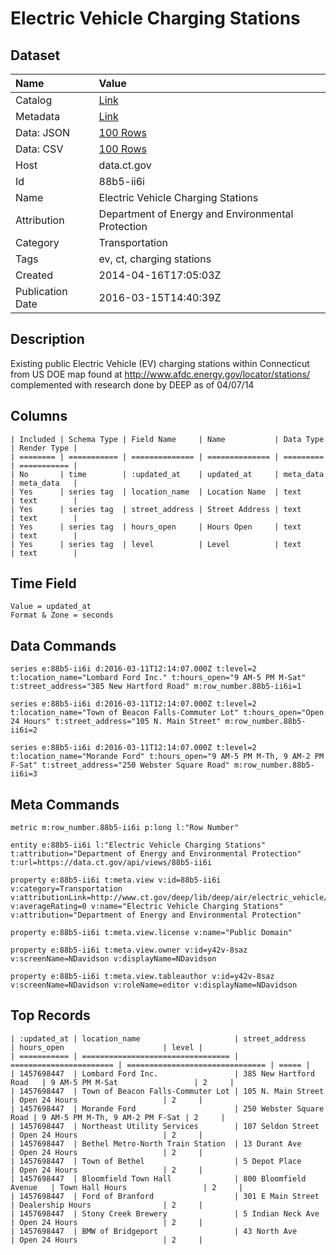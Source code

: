 # Electric Vehicle Charging Stations

## Dataset

| Name | Value |
| :--- | :---- |
| Catalog | [Link](https://catalog.data.gov/dataset/electric-vehicle-charging-stations) |
| Metadata | [Link](https://data.ct.gov/api/views/88b5-ii6i) |
| Data: JSON | [100 Rows](https://data.ct.gov/api/views/88b5-ii6i/rows.json?max_rows=100) |
| Data: CSV | [100 Rows](https://data.ct.gov/api/views/88b5-ii6i/rows.csv?max_rows=100) |
| Host | data.ct.gov |
| Id | 88b5-ii6i |
| Name | Electric Vehicle Charging Stations |
| Attribution | Department of Energy and Environmental Protection |
| Category | Transportation |
| Tags | ev, ct, charging stations |
| Created | 2014-04-16T17:05:03Z |
| Publication Date | 2016-03-15T14:40:39Z |

## Description

Existing public Electric Vehicle (EV) charging stations within Connecticut from US DOE map found at http://www.afdc.energy.gov/locator/stations/ complemented with research done by DEEP as of 04/07/14

## Columns

```ls
| Included | Schema Type | Field Name     | Name           | Data Type | Render Type |
| ======== | =========== | ============== | ============== | ========= | =========== |
| No       | time        | :updated_at    | updated_at     | meta_data | meta_data   |
| Yes      | series tag  | location_name  | Location Name  | text      | text        |
| Yes      | series tag  | street_address | Street Address | text      | text        |
| Yes      | series tag  | hours_open     | Hours Open     | text      | text        |
| Yes      | series tag  | level          | Level          | text      | text        |
```

## Time Field

```ls
Value = updated_at
Format & Zone = seconds
```

## Data Commands

```ls
series e:88b5-ii6i d:2016-03-11T12:14:07.000Z t:level=2 t:location_name="Lombard Ford Inc." t:hours_open="9 AM-5 PM M-Sat" t:street_address="385 New Hartford Road" m:row_number.88b5-ii6i=1

series e:88b5-ii6i d:2016-03-11T12:14:07.000Z t:level=2 t:location_name="Town of Beacon Falls-Commuter Lot" t:hours_open="Open 24 Hours" t:street_address="105 N. Main Street" m:row_number.88b5-ii6i=2

series e:88b5-ii6i d:2016-03-11T12:14:07.000Z t:level=2 t:location_name="Morande Ford" t:hours_open="9 AM-5 PM M-Th, 9 AM-2 PM F-Sat" t:street_address="250 Webster Square Road" m:row_number.88b5-ii6i=3
```

## Meta Commands

```ls
metric m:row_number.88b5-ii6i p:long l:"Row Number"

entity e:88b5-ii6i l:"Electric Vehicle Charging Stations" t:attribution="Department of Energy and Environmental Protection" t:url=https://data.ct.gov/api/views/88b5-ii6i

property e:88b5-ii6i t:meta.view v:id=88b5-ii6i v:category=Transportation v:attributionLink=http://www.ct.gov/deep/lib/deep/air/electric_vehicle/ev_charging_stations_in_ct_and_15min_coverage.pdf v:averageRating=0 v:name="Electric Vehicle Charging Stations" v:attribution="Department of Energy and Environmental Protection"

property e:88b5-ii6i t:meta.view.license v:name="Public Domain"

property e:88b5-ii6i t:meta.view.owner v:id=y42v-8saz v:screenName=NDavidson v:displayName=NDavidson

property e:88b5-ii6i t:meta.view.tableauthor v:id=y42v-8saz v:screenName=NDavidson v:roleName=editor v:displayName=NDavidson
```

## Top Records

```ls
| :updated_at | location_name                     | street_address          | hours_open                      | level | 
| =========== | ================================= | ======================= | =============================== | ===== | 
| 1457698447  | Lombard Ford Inc.                 | 385 New Hartford Road   | 9 AM-5 PM M-Sat                 | 2     | 
| 1457698447  | Town of Beacon Falls-Commuter Lot | 105 N. Main Street      | Open 24 Hours                   | 2     | 
| 1457698447  | Morande Ford                      | 250 Webster Square Road | 9 AM-5 PM M-Th, 9 AM-2 PM F-Sat | 2     | 
| 1457698447  | Northeast Utility Services        | 107 Seldon Street       | Open 24 Hours                   | 2     | 
| 1457698447  | Bethel Metro-North Train Station  | 13 Durant Ave           | Open 24 Hours                   | 2     | 
| 1457698447  | Town of Bethel                    | 5 Depot Place           | Open 24 Hours                   | 2     | 
| 1457698447  | Bloomfield Town Hall              | 800 Bloomfield Avenue   | Town Hall Hours                 | 2     | 
| 1457698447  | Ford of Branford                  | 301 E Main Street       | Dealership Hours                | 2     | 
| 1457698447  | Stony Creek Brewery               | 5 Indian Neck Ave       | Open 24 Hours                   | 2     | 
| 1457698447  | BMW of Bridgeport                 | 43 North Ave            | Open 24 Hours                   | 2     | 
```
